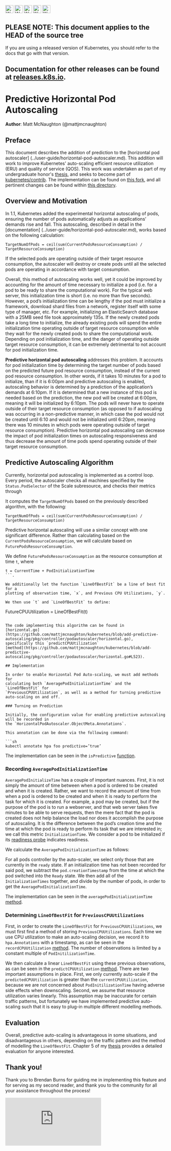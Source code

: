 <!-- BEGIN MUNGE: UNVERSIONED_WARNING -->

<!-- BEGIN STRIP_FOR_RELEASE -->

<img src="http://kubernetes.io/kubernetes/img/warning.png" alt="WARNING"
     width="25" height="25">
<img src="http://kubernetes.io/kubernetes/img/warning.png" alt="WARNING"
     width="25" height="25">
<img src="http://kubernetes.io/kubernetes/img/warning.png" alt="WARNING"
     width="25" height="25">
<img src="http://kubernetes.io/kubernetes/img/warning.png" alt="WARNING"
     width="25" height="25">
<img src="http://kubernetes.io/kubernetes/img/warning.png" alt="WARNING"
     width="25" height="25">

<h2>PLEASE NOTE: This document applies to the HEAD of the source tree</h2>

If you are using a released version of Kubernetes, you should
refer to the docs that go with that version.

Documentation for other releases can be found at
[releases.k8s.io](http://releases.k8s.io).
</strong>
--

<!-- END STRIP_FOR_RELEASE -->

<!-- END MUNGE: UNVERSIONED_WARNING -->

# Predictive Horizontal Pod Autoscaling

**Author**: Matt McNaughton (@mattjmcnaughton)

## Preface

This document describes the addition of prediction to the
[horizontal pod autoscaler] (../user-guide/horizontal-pod-autoscaler.md).
This addition will work to improve Kubernetes' auto-scaling efficient resource
utilization (ERU) and quality of service (QOS). This work was undertaken as part
of my undergraduate honor's
[thesis](https://github.com/mattjmcnaughton/thesis/blob/master/writing/thesis.pdf),
and seeks to become part of
[kubernetes/contrib](https://github.com/kubernetes/contrib). The implementation
can be found on [this
fork](https://github.com/mattjmcnaughton/kubernetes/tree/add-predictive-autoscaling),
and all pertinent changes can be found within [this
directory](https://github.com/mattjmcnaughton/kubernetes/blob/add-predictive-autoscaling/pkg/controller/podautoscaler/).

## Overview and Motivation

In 1.1, Kubernetes added the experimental horizontal autoscaling of pods,
ensuring the number of pods automatically adjusts as applications’ demands rise
and fall. This autoscaling, described in detail in the [documentation]
(../user-guide/horizontal-pod-autoscaler.md), works based on the following
calculation:

```
TargetNumOfPods = ceil(sum(CurrentPodsResourceConsumption) / TargetResourceConsumption)
```

If the selected pods are operating outside of their target resource
consumption, the autoscaler will destroy or create pods until all the selected
pods are operating in accordance with target consumption.

Overall, this method of autoscaling works well, yet it could
be improved by accounting for the amount of time necessary
to initialize a pod (i.e. for a pod to be ready to share the computational
work). For the typical web server, this initialization time is short (i.e. no more than five seconds).
However, a pod’s initialization time can be lengthy if the pod must initialize
a framework, download shard files from a
network, register itself with some type of manager, etc. For example,
initializing an ElasticSearch database with a 25MB seed file took approximately
135s. If the newly created pods take a long time to
initialize, the already existing pods will spend the entire
initialization time operating outside of target
resource consumption while they wait for the newly created pods to
share the computational work. Depending on pod initialization time, and the
danger of operating outside target resource consumption, it can be
extremely detrimental to not account for pod initialization time.

**Predictive horizontal pod autoscaling** addresses this problem.
It accounts for pod initialization time by
determining the target number of pods based on the predicted future pod resource
consumption, instead of the current pod resource consumption. In other words,
if it takes 10 minutes for a pod to initialize, than if it is 6:00pm and
predictive autoscaling is enabled, autoscaling behavior is determined by a
prediction of the application’s demands at 6:10pm. If it is determined that a
new instance of this pod is needed based on the prediction, the new pod will be
created at 6:00pm, meaning it will be initialized by 6:10pm. The pods will
never have to operate outside of their target resource consumption (as opposed
to if autoscaling was occurring in a non-predictive manner, in which case the
pod would not be created until 6:10 and would not be initialized until 6:20pm,
meaning there was 10 minutes in which pods were operating outside of target
resource consumption). Predictive horizontal pod autoscaling can
decrease the impact of pod initialization times on autoscaling responsiveness and thus
decrease the amount of time pods spend operating outside of their target
resource consumption.

## Predictive Autoscaling Algorithm

Currently, horizontal pod autoscaling is implemented as a control loop.
Every period, the autoscaler checks all machines specified by the
`Status.PodSelector` of the Scale subresource, and checks their metrics through

It computes the `TargetNumOfPods` based on the previously described algorithm, with the following:

```
TargetNumOfPods = ceil(sum(CurrentPodsResourceConsumption) / TargetResourceConsumption)
```

Predictive horizontal autoscaling will use a similar concept with one
significant difference. Rather than calculating based on the
`CurrentPodsResourceConsumption`, we will calculate based on
`FuturePodsResourceConsumption`.

We define `FuturePodsResourceConsumption` as the resource consumption at time `t`, where

```
t = CurrentTime + PodInitializationTime
```.

We additionally let the function `LineOfBestFit` be a line of best fit for a
plotting of observation time, `x`, and Previous CPU Utilizations, `y`.

We then use `t` and `LineOfBestFit` to define:

```
FutureCPUUtilization = LineOfBestFit(t)
```.

The code implementing this algorithm can be found in
[horizontal.go](https://github.com/mattjmcnaughton/kubernetes/blob/add-predictive-autoscaling/pkg/controller/podautoscaler/horizontal.go),
specifically this `predictCPUUtilization`
[method](https://github.com/mattjmcnaughton/kubernetes/blob/add-predictive-autoscaling/pkg/controller/podautoscaler/horizontal.go#L523).

## Implementation

In order to enable Horizontal Pod Auto-scaling, we must add methods for
calculating both `AveragePodInitializationTime` and the `LineOfBestFit` for
`PreviousCPUUtilization`, as well as a method for turning predictive
auto-scaling on and off.

### Turning on Prediction

Initially, the configuration value for enabling predictive autoscaling will be recorded in
the `HorizontalPodAutoscaler.ObjectMeta.Annotations`.

This annotation can be done via the following command:

```sh
kubectl annotate hpa foo predictive=’true’
```

The implementation can be seen in the `isPredictive`
[function](https://github.com/mattjmcnaughton/kubernetes/blob/add-predictive-autoscaling/pkg/controller/podautoscaler/predictive_utils.go#L48).

### Recording `AveragePodInitializationTime`

`AveragePodInitializeTime` has a couple of important nuances. First, it is not
simply the amount of time between when a pod is ordered to be created and when
it is created. Rather, we want to record the amount of time from when a pod is
ordered to be created and when it is ready to perform the task for which it is
created. For example, a pod may be created, but if the purpose of the pod is to
run a webserver, and that web server takes five minutes to be able to serve
requests, then the mere fact that the pod is created does not help balance the
load nor does it accomplish the purpose of autoscaling. It is the difference
between the pod’s creation time and the time at which the pod is ready to
perform its task that we are interested in; we call this metric
`InitializationTime`. We consider a pod to be initialized if its [readiness
probe](http://kubernetes.io/docs/user-guide/production-pods/#liveness-and-readiness-probes-aka-health-checks)
indicates readiness.

We calculate the `AveragePodInitializationTime` as follows:

For all pods controller by the auto-scaler, we select only those that are
currently in the `ready` state. If an initialization time has not been recorded
for said pod, we subtract the `pod.creationTimestamp` from the time at which the
pod switched into the `Ready` state. We then add all of the `InitializationTimes` together,
and divide by the number of pods, in order to get the
`AveragePodInitializationTime`.

The implementation can be seen in the `averagePodInitializationTime`
[method](https://github.com/mattjmcnaughton/kubernetes/blob/add-predictive-autoscaling/pkg/controller/podautoscaler/horizontal.go#L483).

### Determining `LineOfBestFit` for `PreviousCPUUtilizations`

First, in order to create the `LineOfBestFit` for `PreviousCPUUtilizations`, we
must first find a method of storing `PreviousCPUUtilizations`. Each time we
use CPU utilization to make an auto-scaling decision, we record it to `hpa.Annotations` with a
timestamp, as can be seen in the `recordCPUUtilization`
[method](https://github.com/mattjmcnaughton/kubernetes/blob/add-predictive-autoscaling/pkg/controller/podautoscaler/horizontal.go#L443). The number of observations is limited by a constant
multiple of `PodInitilizationTime`.

We then calculate a linear `LineOfBestFit` using these previous observations, as
can be seen in the `predictCPUUtilization`
[method](https://github.com/mattjmcnaughton/kubernetes/blob/add-predictive-autoscaling/pkg/controller/podautoscaler/horizontal.go#L523). There are two important assumptions in place. First, we only currently
auto-scale if the `predictedCPUUtilization` is greater than the
`currentCPUUtilization`, because we are not concerned about
`PodInitilizationTime` having adverse side effects when downscaling. Second, we
assume that resource utilization varies linearly. This assumption may be
inaccurate for certain traffic patterns, but fortunately we have implemented
predictive auto-scaling such that it is easy to plug-in multiple different
modelling methods.

## Evaluation

Overall, predictive auto-scaling is advantageous in some situations, and
disadvantageous in others, depending on the traffic pattern and the method of
modelling the `LineOfBestFit`. Chapter 5 of my
[thesis](https://github.com/mattjmcnaughton/thesis/blob/master/writing/thesis.pdf) provides
a detailed evaluation for anyone interested.

## Thank you!

Thank you to Brendan Burns for guiding me in implementing this feature and for
serving as my second reader, and thank you to the community for all your
assistance throughout the process!

<!-- BEGIN MUNGE: GENERATED_ANALYTICS -->
[![Analytics](https://kubernetes-site.appspot.com/UA-36037335-10/GitHub/docs/proposals/predictive-horizontal-pod-autoscaling.md?pixel)]()
<!-- END MUNGE: GENERATED_ANALYTICS -->
